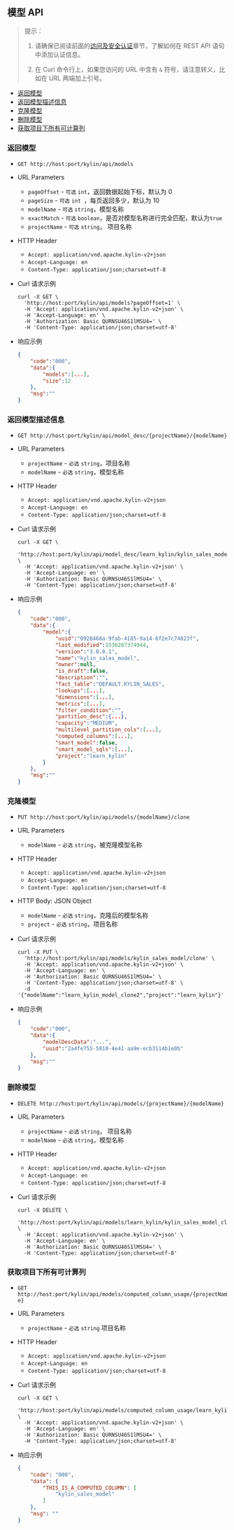 ## 模型 API

> 提示：
>
> 1. 请确保已阅读前面的[访问及安全认证](authentication.cn.md)章节，了解如何在 REST API 语句中添加认证信息。
>
> 2. 在 Curl 命令行上，如果您访问的 URL 中含有 `&` 符号，请注意转义，比如在 URL 两端加上引号。



* [返回模型](#返回模型)
* [返回模型描述信息](#返回模型描述信息)
* [克隆模型](#克隆模型)
* [删除模型](#删除模型)
* [获取项目下所有可计算列](#获取项目下所有可计算列)



### 返回模型

- `GET http://host:port/kylin/api/models`

- URL Parameters
  - `pageOffset` - `可选` `int`，返回数据起始下标，默认为 0 
  - `pageSize` - `可选` `int `，每页返回多少，默认为 10 
  - `modelName` - `可选` `string`，模型名称
  - `exactMatch` - `可选` `boolean`，是否对模型名称进行完全匹配，默认为`true`
  - `projectName` - `可选` `string`， 项目名称

- HTTP Header
  - `Accept: application/vnd.apache.kylin-v2+json`
  - `Accept-Language: en`
  - `Content-Type: application/json;charset=utf-8`

- Curl 请求示例

  ```shell
  curl -X GET \
    'http://host:port/kylin/api/models?pageOffset=1' \
    -H 'Accept: application/vnd.apache.kylin-v2+json' \
    -H 'Accept-Language: en' \
    -H 'Authorization: Basic QURNSU46S1lMSU4=' \
    -H 'Content-Type: application/json;charset=utf-8'
  ```

- 响应示例

  ```JSON
  {
      "code":"000",
      "data":{
          "models":[...],
          "size":12
      },
      "msg":""
  }
  ```



### 返回模型描述信息

- `GET http://host:port/kylin/api/model_desc/{projectName}/{modelName}`

- URL Parameters
  - `projectName` - `必选` `string`，项目名称
  - `modelName` - `必选` `string`，模型名称

- HTTP Header
  - `Accept: application/vnd.apache.kylin-v2+json`
  - `Accept-Language: en`
  - `Content-Type: application/json;charset=utf-8`

- Curl 请求示例

  ```shell
  curl -X GET \
    'http://host:port/kylin/api/model_desc/learn_kylin/kylin_sales_model' \
    -H 'Accept: application/vnd.apache.kylin-v2+json' \
    -H 'Accept-Language: en' \
    -H 'Authorization: Basic QURNSU46S1lMSU4=' \
    -H 'Content-Type: application/json;charset=utf-8'
  ```

- 响应示例

  ```JSON
  {
      "code":"000",
      "data":{
          "model":{
              "uuid":"0928468a-9fab-4185-9a14-6f2e7c74823f",
              "last_modified":1536287374944,
              "version":"3.0.0.1",
              "name":"kylin_sales_model",
              "owner":null,
              "is_draft":false,
              "description":"",
              "fact_table":"DEFAULT.KYLIN_SALES",
              "lookups":[...],
              "dimensions":[...],
              "metrics":[...],
              "filter_condition":"",
              "partition_desc":{...},
              "capacity":"MEDIUM",
              "multilevel_partition_cols":[...],
              "computed_columns":[...],
              "smart_model":false,
              "smart_model_sqls":[...],
              "project":"learn_kylin"
          }
      },
      "msg":""
  }
  ```



### 克隆模型

- `PUT http://host:port/kylin/api/models/{modelName}/clone`

- URL Parameters
  - `modelName` - `必选` `string`，被克隆模型名称

- HTTP Header
  - `Accept: application/vnd.apache.kylin-v2+json`
  - `Accept-Language: en`
  - `Content-Type: application/json;charset=utf-8`

- HTTP Body: JSON Object
  - `modelName` - `必选` `string`，克隆后的模型名称
  - `project` - `必选` `string`，项目名称 

- Curl 请求示例

  ```shell
  curl -X PUT \
    'http://host:port/kylin/api/models/kylin_sales_model/clone' \
    -H 'Accept: application/vnd.apache.kylin-v2+json' \
    -H 'Accept-Language: en' \
    -H 'Authorization: Basic QURNSU46S1lMSU4=' \
    -H 'Content-Type: application/json;charset=utf-8' \
    -d '{"modelName":"learn_kylin_model_clone2","project":"learn_kylin"}'
  ```

- 响应示例

  ```JSON
  {
      "code":"000",
      "data":{
          "modelDescData":"...",
          "uuid":"2a4fe755-5810-4e41-aa9e-ecb3114b1e0b"
      },
      "msg":""
  }
  ```



### 删除模型

- `DELETE http://host:port/kylin/api/models/{projectName}/{modelName}`

- URL Parameters	
  - `projectName` - `必选` `string`， 项目名称
  - `modelName` - `必选` `string`，模型名称
	
- HTTP Header
  - `Accept: application/vnd.apache.kylin-v2+json`
  - `Accept-Language: en`
  - `Content-Type: application/json;charset=utf-8`

- Curl 请求示例

  ```shell
  curl -X DELETE \
    'http://host:port/kylin/api/models/learn_kylin/kylin_sales_model_clone' \
    -H 'Accept: application/vnd.apache.kylin-v2+json' \
    -H 'Accept-Language: en' \
    -H 'Authorization: Basic QURNSU46S1lMSU4=' \
    -H 'Content-Type: application/json;charset=utf-8'
  ```



### 获取项目下所有可计算列

- `GET http://host:port/kylin/api/models/computed_column_usage/{projectName}`

- URL Parameters	
  - `projectName` - `必选` `string` 项目名称

- HTTP Header
  - `Accept: application/vnd.apache.kylin-v2+json`
  - `Accept-Language: en`
  - `Content-Type: application/json;charset=utf-8`

- Curl 请求示例

  ```shell
  curl -X GET \
    'http://host:port/kylin/api/models/computed_column_usage/learn_kylin' \
    -H 'Accept: application/vnd.apache.kylin-v2+json' \
    -H 'Accept-Language: en' \
    -H 'Authorization: Basic QURNSU46S1lMSU4=' \
    -H 'Content-Type: application/json;charset=utf-8'
  ```

- 响应示例

  ```JSON
  {
      "code": "000",
      "data": {
          "THIS_IS_A_COMPUTED_COLUMN": [
              "kylin_sales_model"
          ]
      },
      "msg": ""
  }
  ```
